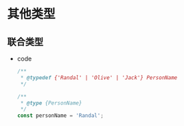 # 其他类型

## 联合类型

+ code

  ```js
  /**
   * @typedef {'Randal' | 'Olive' | 'Jack'} PersonName
   */

  /**
   * @type {PersonName}
   */
  const personName = 'Randal';
  ```

